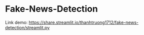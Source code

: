 # Fake-News-Detection
Link demo: https://share.streamlit.io/thanhtruong1712/fake-news-detection/streamlit.py
